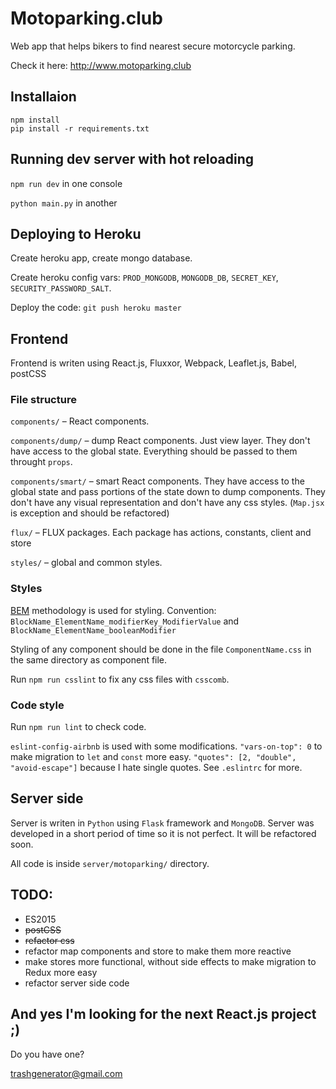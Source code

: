 # Motoparking.club
Web app that helps bikers to find nearest secure motorcycle parking.

Check it here: http://www.motoparking.club

## Installaion
```
npm install
pip install -r requirements.txt
```
## Running dev server with hot reloading
`npm run dev` in one console

`python main.py` in another

## Deploying to Heroku
Create heroku app, create mongo database.

Create heroku config vars: `PROD_MONGODB`, `MONGODB_DB`, `SECRET_KEY`, `SECURITY_PASSWORD_SALT`.

Deploy the code: `git push heroku master`

## Frontend
Frontend is writen using React.js, Fluxxor, Webpack, Leaflet.js, Babel, postCSS

### File structure
`components/` – React components. 

`components/dump/` – dump React components. Just view layer. They don't have access to the global state.
Everything should be passed to them throught `props`.

`components/smart/` – smart React components. They have access to the global state and pass portions of the state down to dump components. They don't have any visual representation and don't have any css styles. (`Map.jsx` is exception and should be refactored) 

`flux/` – FLUX packages. Each package has actions, constants, client and store

`styles/` – global and common styles.

### Styles
[BEM](https://en.bem.info/) methodology is used for styling. Convention: `BlockName_ElementName_modifierKey_ModifierValue` and `BlockName_ElementName_booleanModifier`

Styling of any component should be done in the file `ComponentName.css` in the same directory as component file.

Run `npm run csslint` to fix any css files with `csscomb`.


### Code style
Run `npm run lint` to check code.

`eslint-config-airbnb` is used with some modifications. `"vars-on-top": 0` to make migration to `let` and `const` more easy. `"quotes": [2, "double", "avoid-escape"]` because I hate single quotes. See `.eslintrc` for more.

## Server side
Server is writen in `Python` using `Flask` framework and `MongoDB`. Server was developed in a short period of time so it is not perfect. It will be refactored soon.

All code is inside `server/motoparking/` directory.

## TODO:
- ES2015
- ~~postCSS~~
- ~~refactor css~~
- refactor map components and store to make them more reactive
- make stores more functional, without side effects to make migration to Redux more easy 
- refactor server side code
 

## And yes I'm looking for the next React.js project ;)
Do you have one?

trashgenerator@gmail.com

  
